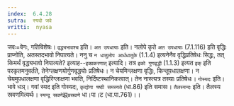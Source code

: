 ```yaml
---
index:  6.4.28
sutra:  स्यदो जवे
vritti:  nyasa
---
```


जवः=वेगः, गतिविशेषः। `वृद्ध्यभावश्च` इति। `अत उपधायाः` इति। नलोपे कृते `अत उपधायाः` (7.1.116) इति वृद्धिः प्राप्नोति, अतस्तदभावो निपात्यते। ननु च `न धातुलोप आर्धधातुके` (1.1.4) इत्यनेनैव वृद्धिप्रतिषेधः सिद्धः, तत् किमर्थं वृद्ध्यभावो निपात्यते? इत्याह--`इक्प्रकरणात्` इत्यादि। तत्र `इको गुणवृद्धी` (1.1.3) इत्यत `इक्` इति परकृतमनुवर्तते, तेनेग्लक्षणयोर्गुणवृद्ध्योः प्रतिषेधः। न चेयमिन्लक्षणा वृद्धिः, किन्तूपधालक्षणा। न चेयमुपधालक्षणा वृद्धिरिग्लाक्षणा भवति, निर्दिष्टस्थानिकत्वात्। तेन नास्त्यत्र तस्याः प्रतिषेधः। `गोस्यदः` इति। भावे धञ्। गवां स्यद इति गोस्यदः, `कृद्योगा षष्ठी समस्यते` (धा.86) इति समासः। `तैलस्यन्दः` इति। तैलस्य स्रवणमित्यर्थः। `स्यन्दू स्रवणे`झ्र्`प्रस्रवणे` धा।पा।ट (धा.पा.761)।।

